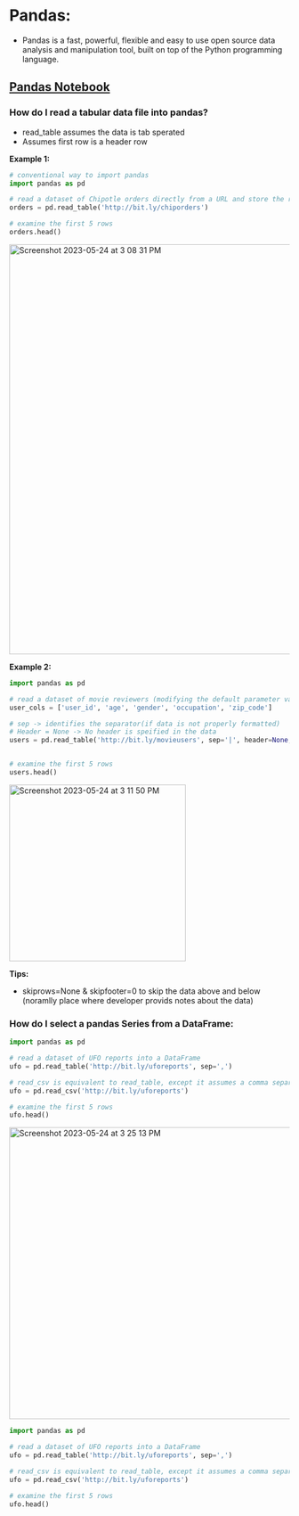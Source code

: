 # Pandas:
- Pandas is a fast, powerful, flexible and easy to use open source data analysis and manipulation tool,
built on top of the Python programming language.

## [Pandas Notebook](https://github.com/justmarkham/pandas-videos/blob/master/pandas.ipynb)

### How do I read a tabular data file into pandas?
- read_table assumes the data is tab sperated
- Assumes first row is a header row

**Example 1:**
```python
# conventional way to import pandas
import pandas as pd

# read a dataset of Chipotle orders directly from a URL and store the results in a DataFrame
orders = pd.read_table('http://bit.ly/chiporders')

# examine the first 5 rows
orders.head()
```
<img width="736" alt="Screenshot 2023-05-24 at 3 08 31 PM" src="https://github.com/IshaanAdarsh/TIL/assets/100434702/4ffdfea2-1ea0-4ea8-ba41-71c35bbdd81a">


**Example 2:**
```python
import pandas as pd

# read a dataset of movie reviewers (modifying the default parameter values for read_table)
user_cols = ['user_id', 'age', 'gender', 'occupation', 'zip_code']

# sep -> identifies the separator(if data is not properly formatted)
# Header = None -> No header is speified in the data
users = pd.read_table('http://bit.ly/movieusers', sep='|', header=None, names=user_cols)


# examine the first 5 rows
users.head()
```
<img width="317" alt="Screenshot 2023-05-24 at 3 11 50 PM" src="https://github.com/IshaanAdarsh/TIL/assets/100434702/a6ad3ec1-4d33-4bf0-81cb-e64e7a762776">

**Tips:** 
- skiprows=None & skipfooter=0 to skip the data above and below (noramlly place where developer provids notes about the data)

### How do I select a pandas Series from a DataFrame:
```python
import pandas as pd

# read a dataset of UFO reports into a DataFrame
ufo = pd.read_table('http://bit.ly/uforeports', sep=',')

# read_csv is equivalent to read_table, except it assumes a comma separator
ufo = pd.read_csv('http://bit.ly/uforeports')

# examine the first 5 rows
ufo.head()
```
<img width="524" alt="Screenshot 2023-05-24 at 3 25 13 PM" src="https://github.com/IshaanAdarsh/TIL/assets/100434702/1524f4fa-1caa-45c8-9c83-119d61c882cf">

```python
import pandas as pd

# read a dataset of UFO reports into a DataFrame
ufo = pd.read_table('http://bit.ly/uforeports', sep=',')

# read_csv is equivalent to read_table, except it assumes a comma separator
ufo = pd.read_csv('http://bit.ly/uforeports')

# examine the first 5 rows
ufo.head()
```
